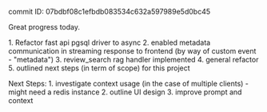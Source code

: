commit ID: 07bdbf08c1efbdb083534c632a597989e5d0bc45

Great progress today.

1\. Refactor fast api pgsql driver to async
2\. enabled metadata communication in streaming response to frontend \(by way of custom event \- "metadata"\)
3\. review\_search rag handler implemented
4\. general refactor
5\. outlined next steps \(in term of scope\) for this project

Next Steps:
1\. investigate context usage \(in the case of multiple clients\) 
 \- might need a redis instance
2\. outline UI design
3\. improve prompt and context